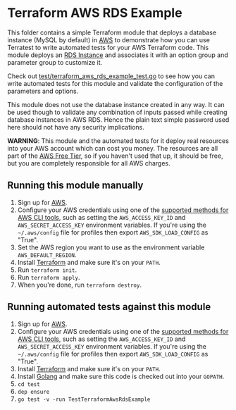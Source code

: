 # Terraform AWS RDS Example

This folder contains a simple Terraform module that deploys a database instance (MySQL by default) in [AWS](https://aws.amazon.com/)
to demonstrate how you can use Terratest to write automated tests for your AWS Terraform code. This module deploys an [RDS
Instance](https://aws.amazon.com/rds/) and associates it with an option group and parameter group to customize it.

Check out [test/terraform_aws_rds_example_test.go](https://github.com/terraform-modules-krish/terratest/blob/v0.26.1/test/terraform_aws_rds_example_test.go) to see how you can write
automated tests for this module and validate the configuration of the parameters and options.

This module does not use the database instance created in any way. It can be used though to validate any combination of inputs
passed while creating database instances in AWS RDS. Hence the plain text simple password used here should not have any security
implications.

**WARNING**: This module and the automated tests for it deploy real resources into your AWS account which can cost you
money. The resources are all part of the [AWS Free Tier](https://aws.amazon.com/rds/free/), so if you haven't used that up,
it should be free, but you are completely responsible for all AWS charges.





## Running this module manually

1. Sign up for [AWS](https://aws.amazon.com/).
1. Configure your AWS credentials using one of the [supported methods for AWS CLI
   tools](https://docs.aws.amazon.com/cli/latest/userguide/cli-chap-getting-started.html), such as setting the
   `AWS_ACCESS_KEY_ID` and `AWS_SECRET_ACCESS_KEY` environment variables. If you're using the `~/.aws/config` file for profiles then export `AWS_SDK_LOAD_CONFIG` as "True".
1. Set the AWS region you want to use as the environment variable `AWS_DEFAULT_REGION`.
1. Install [Terraform](https://www.terraform.io/) and make sure it's on your `PATH`.
1. Run `terraform init`.
1. Run `terraform apply`.
1. When you're done, run `terraform destroy`.




## Running automated tests against this module

1. Sign up for [AWS](https://aws.amazon.com/).
1. Configure your AWS credentials using one of the [supported methods for AWS CLI
   tools](https://docs.aws.amazon.com/cli/latest/userguide/cli-chap-getting-started.html), such as setting the
   `AWS_ACCESS_KEY_ID` and `AWS_SECRET_ACCESS_KEY` environment variables. If you're using the `~/.aws/config` file for profiles then export `AWS_SDK_LOAD_CONFIG` as "True".
1. Install [Terraform](https://www.terraform.io/) and make sure it's on your `PATH`.
1. Install [Golang](https://golang.org/) and make sure this code is checked out into your `GOPATH`.
1. `cd test`
1. `dep ensure`
1. `go test -v -run TestTerraformAwsRdsExample`
